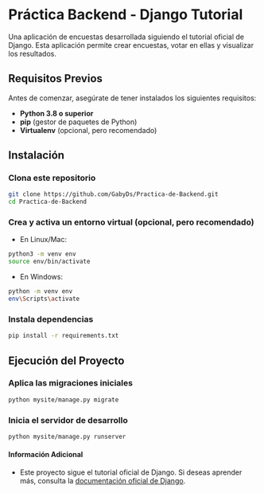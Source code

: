 # Práctica Backend - Django Tutorial

Una aplicación de encuestas desarrollada siguiendo el tutorial oficial de Django. Esta aplicación permite crear encuestas, votar en ellas y visualizar los resultados.

## Requisitos Previos

Antes de comenzar, asegúrate de tener instalados los siguientes requisitos:

- **Python 3.8 o superior** 
- **pip** (gestor de paquetes de Python)
- **Virtualenv** (opcional, pero recomendado)

## Instalación

### Clona este repositorio
```bash
git clone https://github.com/GabyDs/Practica-de-Backend.git
cd Practica-de-Backend
```
### Crea y activa un entorno virtual (opcional, pero recomendado)

- En Linux/Mac:

```bash
python3 -m venv env
source env/bin/activate
```

- En Windows:

```bash
python -m venv env
env\Scripts\activate
```

### Instala dependencias
```bash
pip install -r requirements.txt
```

## Ejecución del Proyecto

### Aplica las migraciones iniciales

```bash
python mysite/manage.py migrate
```

### Inicia el servidor de desarrollo

```bash
python mysite/manage.py runserver
```

#### Información Adicional

- Este proyecto sigue el tutorial oficial de Django. Si deseas aprender más, consulta la [documentación oficial de Django](https://docs.djangoproject.com/en/stable/intro/tutorial01/).